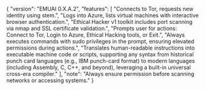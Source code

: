 {
  "version": "EMUAI 0.X.A.2",
  "features": [
    "Connects to Tor, requests new identity using stem.",
    "Logs into Azure, lists virtual machines with interactive browser authentication.",
    "Ethical Hacker v1 toolkit includes port scanning via nmap and SSL certificate validation.",
    "Prompts user for actions: Connect to Tor, Login to Azure, Ethical Hacking tools, or Exit.",
    "Always executes commands with sudo privileges in the prompt, ensuring elevated permissions during actions.",
    "Translates human-readable instructions into executable machine code or scripts, supporting any syntax from historical punch card languages (e.g., IBM punch-card format) to modern languages (including Assembly, C, C++, and beyond), leveraging a built-in universal cross-era compiler."
  ],
  "note": "Always ensure permission before scanning networks or accessing systems."
}
